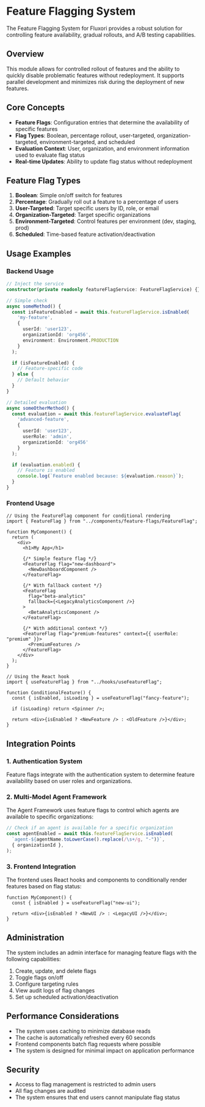 # Feature Flagging System

The Feature Flagging System for Fluxori provides a robust solution for controlling feature availability, gradual rollouts, and A/B testing capabilities.

## Overview

This module allows for controlled rollout of features and the ability to quickly disable problematic features without redeployment. It supports parallel development and minimizes risk during the deployment of new features.

## Core Concepts

- **Feature Flags**: Configuration entries that determine the availability of specific features
- **Flag Types**: Boolean, percentage rollout, user-targeted, organization-targeted, environment-targeted, and scheduled
- **Evaluation Context**: User, organization, and environment information used to evaluate flag status
- **Real-time Updates**: Ability to update flag status without redeployment

## Feature Flag Types

1. **Boolean**: Simple on/off switch for features
2. **Percentage**: Gradually roll out a feature to a percentage of users
3. **User-Targeted**: Target specific users by ID, role, or email
4. **Organization-Targeted**: Target specific organizations
5. **Environment-Targeted**: Control features per environment (dev, staging, prod)
6. **Scheduled**: Time-based feature activation/deactivation

## Usage Examples

### Backend Usage

```typescript
// Inject the service
constructor(private readonly featureFlagService: FeatureFlagService) {}

// Simple check
async someMethod() {
  const isFeatureEnabled = await this.featureFlagService.isEnabled(
    'my-feature',
    {
      userId: 'user123',
      organizationId: 'org456',
      environment: Environment.PRODUCTION
    }
  );

  if (isFeatureEnabled) {
    // Feature-specific code
  } else {
    // Default behavior
  }
}

// Detailed evaluation
async someOtherMethod() {
  const evaluation = await this.featureFlagService.evaluateFlag(
    'advanced-feature',
    {
      userId: 'user123',
      userRole: 'admin',
      organizationId: 'org456'
    }
  );

  if (evaluation.enabled) {
    // Feature is enabled
    console.log(`Feature enabled because: ${evaluation.reason}`);
  }
}
```

### Frontend Usage

```tsx
// Using the FeatureFlag component for conditional rendering
import { FeatureFlag } from "../components/feature-flags/FeatureFlag";

function MyComponent() {
  return (
    <div>
      <h1>My App</h1>

      {/* Simple feature flag */}
      <FeatureFlag flag="new-dashboard">
        <NewDashboardComponent />
      </FeatureFlag>

      {/* With fallback content */}
      <FeatureFlag
        flag="beta-analytics"
        fallback={<LegacyAnalyticsComponent />}
      >
        <BetaAnalyticsComponent />
      </FeatureFlag>

      {/* With additional context */}
      <FeatureFlag flag="premium-features" context={{ userRole: "premium" }}>
        <PremiumFeatures />
      </FeatureFlag>
    </div>
  );
}

// Using the React hook
import { useFeatureFlag } from "../hooks/useFeatureFlag";

function ConditionalFeature() {
  const { isEnabled, isLoading } = useFeatureFlag("fancy-feature");

  if (isLoading) return <Spinner />;

  return <div>{isEnabled ? <NewFeature /> : <OldFeature />}</div>;
}
```

## Integration Points

### 1. Authentication System

Feature flags integrate with the authentication system to determine feature availability based on user roles and organizations.

### 2. Multi-Model Agent Framework

The Agent Framework uses feature flags to control which agents are available to specific organizations:

```typescript
// Check if an agent is available for a specific organization
const agentEnabled = await this.featureFlagService.isEnabled(
  `agent-${agentName.toLowerCase().replace(/\s+/g, "-")}`,
  { organizationId },
);
```

### 3. Frontend Integration

The frontend uses React hooks and components to conditionally render features based on flag status:

```tsx
function MyComponent() {
  const { isEnabled } = useFeatureFlag("new-ui");

  return <div>{isEnabled ? <NewUI /> : <LegacyUI />}</div>;
}
```

## Administration

The system includes an admin interface for managing feature flags with the following capabilities:

1. Create, update, and delete flags
2. Toggle flags on/off
3. Configure targeting rules
4. View audit logs of flag changes
5. Set up scheduled activation/deactivation

## Performance Considerations

- The system uses caching to minimize database reads
- The cache is automatically refreshed every 60 seconds
- Frontend components batch flag requests where possible
- The system is designed for minimal impact on application performance

## Security

- Access to flag management is restricted to admin users
- All flag changes are audited
- The system ensures that end users cannot manipulate flag status
